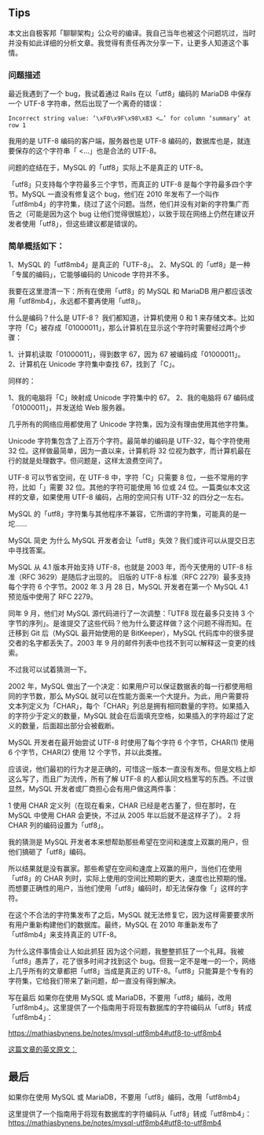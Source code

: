 ## Tips
本文出自极客邦「聊聊架构」公众号的编译。我自己当年也被这个问题坑过，当时并没有如此详细的分析文章。我觉得有责任再次分享一下，让更多人知道这个事情。

### 问题描述
最近我遇到了一个 bug，我试着通过 Rails 在以「utf8」编码的 MariaDB 中保存一个 UTF-8 字符串，然后出现了一个离奇的错误：
```
Incorrect string value: ‘\xF0\x9F\x98\x83 <…’ for column ‘summary’ at row 1
```
我用的是 UTF-8 编码的客户端，服务器也是 UTF-8 编码的，数据库也是，就连要保存的这个字符串「 <…」也是合法的 UTF-8。

问题的症结在于，MySQL 的「utf8」实际上不是真正的 UTF-8。

「utf8」只支持每个字符最多三个字节，而真正的 UTF-8 是每个字符最多四个字节。MySQL 一直没有修复这个 bug，他们在 2010 年发布了一个叫作「utf8mb4」的字符集，绕过了这个问题。当然，他们并没有对新的字符集广而告之（可能是因为这个 bug 让他们觉得很尴尬），以致于现在网络上仍然在建议开发者使用「utf8」，但这些建议都是错误的。

### 简单概括如下：
1、MySQL 的「utf8mb4」是真正的「UTF-8」。
2、MySQL 的「utf8」是一种「专属的编码」，它能够编码的 Unicode 字符并不多。

我要在这里澄清一下：所有在使用「utf8」的 MySQL 和 MariaDB 用户都应该改用「utf8mb4」，永远都不要再使用「utf8」。

什么是编码？什么是 UTF-8？
我们都知道，计算机使用 0 和 1 来存储文本。比如字符「C」被存成「01000011」，那么计算机在显示这个字符时需要经过两个步骤：

1、计算机读取「01000011」，得到数字 67，因为 67 被编码成「01000011」。
2、计算机在 Unicode 字符集中查找 67，找到了「C」。

同样的：

1、我的电脑将「C」映射成 Unicode 字符集中的 67。
2、我的电脑将 67 编码成「01000011」，并发送给 Web 服务器。

几乎所有的网络应用都使用了 Unicode 字符集，因为没有理由使用其他字符集。

Unicode 字符集包含了上百万个字符。最简单的编码是 UTF-32，每个字符使用 32 位。这样做最简单，因为一直以来，计算机将 32 位视为数字，而计算机最在行的就是处理数字。但问题是，这样太浪费空间了。

UTF-8 可以节省空间，在 UTF-8 中，字符「C」只需要 8 位，一些不常用的字符，比如「」需要 32 位。其他的字符可能使用 16 位或 24 位。一篇类似本文这样的文章，如果使用 UTF-8 编码，占用的空间只有 UTF-32 的四分之一左右。

MySQL 的「utf8」字符集与其他程序不兼容，它所谓的字符集，可能真的是一坨……

MySQL 简史
为什么 MySQL 开发者会让「utf8」失效？我们或许可以从提交日志中寻找答案。

MySQL 从 4.1 版本开始支持 UTF-8，也就是 2003 年，而今天使用的 UTF-8 标准（RFC 3629）是随后才出现的。
旧版的 UTF-8 标准（RFC 2279）最多支持每个字符 6 个字节。2002 年 3 月 28 日，MySQL 开发者在第一个 MySQL 4.1 预览版中使用了 RFC 2279。

同年 9 月，他们对 MySQL 源代码进行了一次调整：「UTF8 现在最多只支持 3 个字节的序列」。是谁提交了这些代码？他为什么要这样做？这个问题不得而知。在迁移到 Git 后（MySQL 最开始使用的是 BitKeeper），MySQL 代码库中的很多提交者的名字都丢失了。2003 年 9 月的邮件列表中也找不到可以解释这一变更的线索。

不过我可以试着猜测一下。

2002 年，MySQL 做出了一个决定：如果用户可以保证数据表的每一行都使用相同的字节数，那么 MySQL 就可以在性能方面来一个大提升。为此，用户需要将文本列定义为「CHAR」，每个「CHAR」列总是拥有相同数量的字符。如果插入的字符少于定义的数量，MySQL 就会在后面填充空格，如果插入的字符超过了定义的数量，后面超出部分会被截断。

MySQL 开发者在最开始尝试 UTF-8 时使用了每个字符 6 个字节，CHAR(1) 使用 6 个字节，CHAR(2) 使用 12 个字节，并以此类推。

应该说，他们最初的行为才是正确的，可惜这一版本一直没有发布。但是文档上却这么写了，而且广为流传，所有了解 UTF-8 的人都认同文档里写的东西。不过很显然，MySQL 开发者或厂商担心会有用户做这两件事：

1 使用 CHAR 定义列（在现在看来，CHAR 已经是老古董了，但在那时，在 MySQL 中使用 CHAR 会更快，不过从 2005 年以后就不是这样子了）。
2 将 CHAR 列的编码设置为「utf8」。

我的猜测是 MySQL 开发者本来想帮助那些希望在空间和速度上双赢的用户，但他们搞砸了「utf8」编码。

所以结果就是没有赢家。那些希望在空间和速度上双赢的用户，当他们在使用「utf8」的 CHAR 列时，实际上使用的空间比预期的更大，速度也比预期的慢。而想要正确性的用户，当他们使用「utf8」编码时，却无法保存像「」这样的字符。

在这个不合法的字符集发布了之后，MySQL 就无法修复它，因为这样需要要求所有用户重新构建他们的数据库。最终，MySQL 在 2010 年重新发布了「utf8mb4」来支持真正的 UTF-8。

为什么这件事情会让人如此抓狂
因为这个问题，我整整抓狂了一个礼拜。我被「utf8」愚弄了，花了很多时间才找到这个 bug。但我一定不是唯一的一个，网络上几乎所有的文章都把「utf8」当成是真正的 UTF-8。「utf8」只能算是个专有的字符集，它给我们带来了新问题，却一直没有得到解决。

写在最后
如果你在使用 MySQL 或 MariaDB，不要用「utf8」编码，改用「utf8mb4」。这里提供了一个指南用于将现有数据库的字符编码从「utf8」转成「utf8mb4」：

https://mathiasbynens.be/notes/mysql-utf8mb4#utf8-to-utf8mb4

[这篇文章的英文原文：](https://medium.com/@adamhooper/in-mysql-never-use-utf8-use-utf8mb4-11761243e434)

## 最后
如果你在使用 MySQL 或 MariaDB，不要用「utf8」编码，改用「utf8mb4」

这里提供了一个指南用于将现有数据库的字符编码从「utf8」转成「utf8mb4」：
https://mathiasbynens.be/notes/mysql-utf8mb4#utf8-to-utf8mb4

